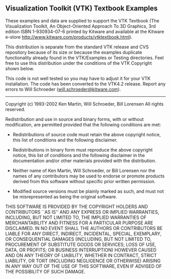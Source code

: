 Visualization Toolkit (VTK) Textbook Examples
---------------------------------------------

These examples and data are supplied to support the VTK Textbook (The
Visualization Toolkit, An Object-Oriented Approach To 3D Graphics, 3rd
edition ISBN 1-930934-07-6 printed by Kitware and available at the
Kitware e-store http://www.kitware.com/products/vtktextbook.html).

This distribution is separate from the standard VTK release and CVS
repository because of its size or because the examples duplicate
functionality already found in the VTK/Examples or Testing directories. Feel
free to use this distribution under the conditions of the VTK Copyright shown
below.

This code is not well tested so you may have to adjust it for your VTK
installation. The code has been converted to the VTK4.2 release.  Report any
errors to Will Schroeder (will.schroeder@kitware.com).

-----------------------------------------------------------------------------

Copyright (c) 1993-2002 Ken Martin, Will Schroeder, Bill Lorensen 
All rights reserved.

Redistribution and use in source and binary forms, with or without
modification, are permitted provided that the following conditions are met:

 * Redistributions of source code must retain the above copyright notice,
   this list of conditions and the following disclaimer.

 * Redistributions in binary form must reproduce the above copyright notice,
   this list of conditions and the following disclaimer in the documentation
   and/or other materials provided with the distribution.

 * Neither name of Ken Martin, Will Schroeder, or Bill Lorensen nor the names
   of any contributors may be used to endorse or promote products derived
   from this software without specific prior written permission.

 * Modified source versions must be plainly marked as such, and must not be
   misrepresented as being the original software.

THIS SOFTWARE IS PROVIDED BY THE COPYRIGHT HOLDERS AND CONTRIBUTORS ``AS IS''
AND ANY EXPRESS OR IMPLIED WARRANTIES, INCLUDING, BUT NOT LIMITED TO, THE
IMPLIED WARRANTIES OF MERCHANTABILITY AND FITNESS FOR A PARTICULAR PURPOSE
ARE DISCLAIMED. IN NO EVENT SHALL THE AUTHORS OR CONTRIBUTORS BE LIABLE FOR
ANY DIRECT, INDIRECT, INCIDENTAL, SPECIAL, EXEMPLARY, OR CONSEQUENTIAL
DAMAGES (INCLUDING, BUT NOT LIMITED TO, PROCUREMENT OF SUBSTITUTE GOODS OR
SERVICES; LOSS OF USE, DATA, OR PROFITS; OR BUSINESS INTERRUPTION) HOWEVER
CAUSED AND ON ANY THEORY OF LIABILITY, WHETHER IN CONTRACT, STRICT LIABILITY,
OR TORT (INCLUDING NEGLIGENCE OR OTHERWISE) ARISING IN ANY WAY OUT OF THE USE
OF THIS SOFTWARE, EVEN IF ADVISED OF THE POSSIBILITY OF SUCH DAMAGE.
